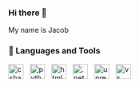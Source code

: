 ### Hi there 👋

My name is Jacob

### 🧰 Languages and Tools

<img align="left" alt="csharp" width="30px" style="padding-right:10px;"
src="https://cdn.jsdelivr.net/gh/devicons/devicon/icons/csharp/csharp-original.svg"/>

<img align="left" alt="python" width="30px" style="padding-right:10px;"
src="https://cdn.jsdelivr.net/gh/devicons/devicon/icons/python/python-original.svg"/>

<img align="left" alt="html" width="30px" style="padding-right:10px;"
src="https://cdn.jsdelivr.net/gh/devicons/devicon/icons/html5/html5-original.svg"/>

<img align="left" alt=".net" width="30px" style="padding-right:10px;"
src="https://cdn.jsdelivr.net/gh/devicons/devicon/icons/dotnetcore/dotnetcore-original.svg"/>

<img align="left" alt="unrealengine" width="30px" style="padding-right:10px;"
src="https://cdn.jsdelivr.net/gh/devicons/devicon/icons/unrealengine/unrealengine-original.svg"/>

<img align="left" alt="vs" width="30px" style="padding-right:10px;"
src="https://cdn.jsdelivr.net/gh/devicons/devicon/icons/visualstudio/visualstudio-plain.svg"/>
#
